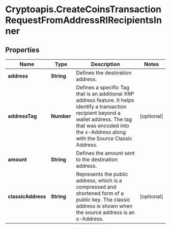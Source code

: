 # Cryptoapis.CreateCoinsTransactionRequestFromAddressRIRecipientsInner

## Properties

Name | Type | Description | Notes
------------ | ------------- | ------------- | -------------
**address** | **String** | Defines the destination address. | 
**addressTag** | **Number** | Defines a specific Tag that is an additional XRP address feature. It helps identify a transaction recipient beyond a wallet address. The tag that was encoded into the x-Address along with the Source Classic Address. | [optional] 
**amount** | **String** | Defines the amount sent to the destination address. | 
**classicAddress** | **String** | Represents the public address, which is a compressed and shortened form of a public key. The classic address is shown when the source address is an x-Address. | [optional] 


